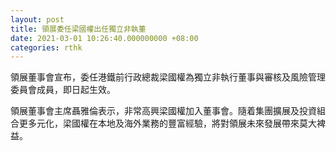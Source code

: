 ```yaml
---
layout: post
title: 領展委任梁國權出任獨立非執董
date: 2021-03-01 10:26:40.000000000 +08:00
categories: rthk
---
```


領展董事會宣布，委任港鐵前行政總裁梁國權為獨立非執行董事與審核及風險管理委員會成員，即日起生效。

領展董事會主席聶雅倫表示，非常高興梁國權加入董事會。隨着集團擴展及投資組合更多元化，梁國權在本地及海外業務的豐富經驗，將對領展未來發展帶來莫大裨益。
